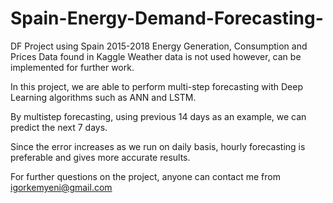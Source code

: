 # Spain-Energy-Demand-Forecasting-
DF Project using Spain 2015-2018 Energy Generation, Consumption and Prices Data found in Kaggle
Weather data is not used however, can be implemented for further work.

In this project, we are able to perform multi-step forecasting with Deep Learning algorithms such as ANN and LSTM.

By multistep forecasting, using previous 14 days as an example, we can predict the next 7 days.

Since the error increases as we run on daily basis, hourly forecasting is preferable and gives more accurate results.

For further questions on the project, anyone can contact me from igorkemyeni@gmail.com
